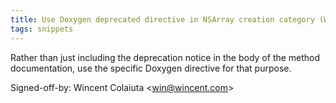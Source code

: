 ```yaml
---
title: Use Doxygen deprecated directive in NSArray creation category (WOCommon, 1cde1da)
tags: snippets
---
```


Rather than just including the deprecation notice in the body of the method documentation, use the specific Doxygen directive for that purpose.

Signed-off-by: Wincent Colaiuta &lt;win@wincent.com&gt;
